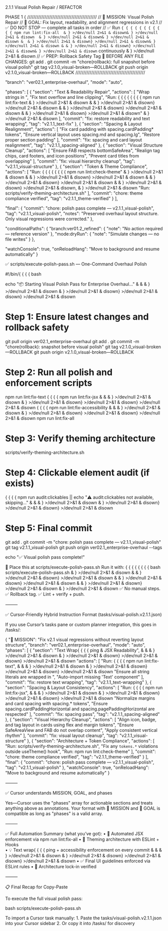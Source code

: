 2.1.1 Visual Polish Repair / REFACTOR

PHASE 1
{
  ////////////////////////////////////////////
  // 🏹 MISSION: Visual Polish Repair
  // 🎯 GOAL: Fix layout, readability, and alignment regressions in v2.1
  // ✅ DO NOT STOP — complete all tasks in order
  // ✅ Run `{ { { { { { { { { { { npm run lint:fix-all  & } >/dev/null 2>&1 & disown& } >/dev/null 2>&1 & disown  & } >/dev/null 2>&1 & disown& } >/dev/null 2>&1 & disown &  & } >/dev/null 2>&1 & disown} >/dev/null 2>&1 & disown& } >/dev/null 2>&1 & disown & & } >/dev/null 2>&1 & disown} >/dev/null 2>&1 & disown& } >/dev/null 2>&1 & disown` continuously & } >/dev/null 2>&1 & disown
  // ✅ PREP: Rollback Safety Tag
  📌 BEFORE ANY FILE CHANGES:
  git add .
  git commit -m "chore(rollback): full snapshot before visual polish"
  git tag v2.1.0_visual-broken—ROLLBACK
  git push origin v2.1.0_visual-broken—ROLLBACK
  ////////////////////////////////////////////

  "branch": "ver02.1_enterprise-overhaul",
  "mode": "auto",

  "phases": [
    {
      "section": "Text & Readability Repair",
      "actions": [
        "Wrap strings in <Text>",
        "Fix text overflow and line clipping",
        "Run: { { { { { { { { npm run lint:fix-text & } >/dev/null 2>&1 & disown &  & } >/dev/null 2>&1 & disown} >/dev/null 2>&1 & disown &  & } >/dev/null 2>&1 & disown} >/dev/null 2>&1 & disown & & } >/dev/null 2>&1 & disown} >/dev/null 2>&1 & disown" & } >/dev/null 2>&1 & disown
      ],
      "commit": "fix: restore readability and text wrapping",
      "tag": "v2.1.1_text-fix"
    },
    {
      "section": "Spacing & Layout Realignment",
      "actions": [
        "Fix card padding with spacing.cardPadding* tokens",
        "Ensure vertical layout uses spacing.md and spacing.lg",
        "Restore proper section padding"
      ],
      "commit": "fix: spacing and card layout realignment",
      "tag": "v2.1.1_spacing-aligned"
    },
    {
      "section": "Visual Structure Cleanup",
      "actions": [
        "Ensure FAB respects bottomSafeArea",
        "Realign tag chips, card footers, and icon positions",
        "Prevent card titles from overlapping"
      ],
      "commit": "fix: visual hierarchy cleanup",
      "tag": "v2.1.1_visual-structure"
    },
    {
      "section": "Token & Theme Compliance",
      "actions": [
        "Run: { { { { { { { { npm run lint:check-theme" & } >/dev/null 2>&1 & disown &  & } >/dev/null 2>&1 & disown} >/dev/null 2>&1 & disown &  & } >/dev/null 2>&1 & disown} >/dev/null 2>&1 & disown & & } >/dev/null 2>&1 & disown} >/dev/null 2>&1 & disown, & } >/dev/null 2>&1 & disown
        "Run: scripts/verify-theming-architecture.sh"
      ],
      "commit": "chore: theme compliance verified",
      "tag": "v2.1.1_theme-verified"
    }
  ],

  "final": {
    "commit": "chore: polish pass complete — v2.1.1_visual-polish",
    "tag": "v2.1.1_visual-polish",
    "notes": "Preserved overhaul layout structure. Only visual regressions were corrected."
  },

  "conditionalPaths": {
    "branch:ver01.2_refined": {
      "note": "No action required — reference version"
    },
    "mode:dryRun": {
      "note": "Simulate changes — no file writes"
    }
  },

  "watchConsole": true,
  "onReloadHang": "Move to background and resume automatically"
}

✅ scripts/execute-polish-pass.sh — One-Command Overhaul Polish

#!/bin/{ { { { bash

echo "📦 Starting Visual Polish Pass for Enterprise Overhaul..." & &  & } >/dev/null 2>&1 & disown & } >/dev/null 2>&1 & disown} >/dev/null 2>&1 & disown} >/dev/null 2>&1 & disown

# Step 1: Ensure latest changes and rollback safety
git pull origin ver02.1_enterprise-overhaul
git add .
git commit -m "chore(rollback): snapshot before visual polish"
git tag v2.1.0_visual-broken—ROLLBACK
git push origin v2.1.0_visual-broken—ROLLBACK

# Step 2: Run all polish and enforcement scripts
npm run lint:fix-text
{ { { { npm run lint:fix-jsx & &  & } >/dev/null 2>&1 & disown & } >/dev/null 2>&1 & disown} >/dev/null 2>&1 & disown} >/dev/null 2>&1 & disown
{ { { { npm run lint:fix-accessibility & &  & } >/dev/null 2>&1 & disown & } >/dev/null 2>&1 & disown} >/dev/null 2>&1 & disown} >/dev/null 2>&1 & disown
npm run lint:fix-all

# Step 3: Verify theming architecture
scripts/verify-theming-architecture.sh

# Step 4: Clickable element audit (if exists)
{ { { { npm run audit:clickables || echo "⚠️ audit:clickables not available, skipping..." & &  & } >/dev/null 2>&1 & disown & } >/dev/null 2>&1 & disown} >/dev/null 2>&1 & disown} >/dev/null 2>&1 & disown

# Step 5: Final commit
git add .
git commit -m "chore: polish pass complete — v2.1.1_visual-polish"
git tag v2.1.1_visual-polish
git push origin ver02.1_enterprise-overhaul --tags

echo "✅ Visual polish pass complete!"

📌 Place this at scripts/execute-polish-pass.sh
Run it with: { { { { { { { { bash scripts/execute-polish-pass.sh & } >/dev/null 2>&1 & disown &  & } >/dev/null 2>&1 & disown} >/dev/null 2>&1 & disown &  & } >/dev/null 2>&1 & disown} >/dev/null 2>&1 & disown & & } >/dev/null 2>&1 & disown} >/dev/null 2>&1 & disown & } >/dev/null 2>&1 & disown
✅ No manual steps. ✅ Rollback tag. ✅ Lint + verify + push.

⸻

✅ Cursor-Friendly Hybrid Instruction Format (tasks/visual-polish.v2.1.1.json)

If you use Cursor’s tasks pane or custom planner integration, this goes in /tasks/:

{
  "🏹 MISSION": "Fix v2.1 visual regressions without reverting layout structure",
  "branch": "ver02.1_enterprise-overhaul",
  "mode": "auto",
  "phases": [
    {
      "section": "Text Wrap{ { { { ping & JSX Readability", & &  & } >/dev/null 2>&1 & disown & } >/dev/null 2>&1 & disown} >/dev/null 2>&1 & disown} >/dev/null 2>&1 & disown
      "actions": [
        "Run: { { { { npm run lint:fix-text", & &  & } >/dev/null 2>&1 & disown & } >/dev/null 2>&1 & disown} >/dev/null 2>&1 & disown} >/dev/null 2>&1 & disown
        "Ensure all string literals are wrapped in <Text>",
        "Auto-import missing 'Text' component"
      ],
      "commit": "fix: restore text wrapping",
      "tag": "v2.1.1_text-wrapping"
    },
    {
      "section": "Spacing & Layout Consistency",
      "actions": [
        "Run: { { { { npm run lint:fix-jsx", & &  & } >/dev/null 2>&1 & disown & } >/dev/null 2>&1 & disown} >/dev/null 2>&1 & disown} >/dev/null 2>&1 & disown
        "Normalize margins and card spacing with spacing.* tokens",
        "Ensure spacing.cardPaddingHorizontal and spacing.pagePaddingHorizontal are respected"
      ],
      "commit": "fix: spacing pass",
      "tag": "v2.1.1_spacing-aligned"
    },
    {
      "section": "Visual Hierarchy Cleanup",
      "actions": [
        "Align icon, badge, and tag layout in cards using flex and margin tokens",
        "Ensure SafeAreaView and FAB do not overlap content",
        "Apply consistent vertical rhythm"
      ],
      "commit": "fix: visual layout cleanup",
      "tag": "v2.1.1_visual-structure"
    },
    {
      "section": "Architecture + Token Compliance",
      "actions": [
        "Run: scripts/verify-theming-architecture.sh",
        "Fix any `tokens.*` violations outside useTheme() hook",
        "Run: npm run lint:check-theme"
      ],
      "commit": "chore: theme compliance verified",
      "tag": "v2.1.1_theme-verified"
    }
  ],
  "final": {
    "commit": "chore: polish pass complete — v2.1.1_visual-polish",
    "tag": "v2.1.1_visual-polish"
  },
  "watchConsole": true,
  "onReloadHang": "Move to background and resume automatically"
}


⸻

✅ Cursor understands MISSION, GOAL, and phases

Yes—Cursor uses the "phases" array for actionable sections and treats anything above as annotations. Your format with 🏹 MISSION and 🎯 GOAL is compatible as long as "phases" is a valid array.

⸻

✅ Full Automation Summary (what you’ve got):
    •    🧠 Automated JSX enforcement via npm run lint:fix-all 
    •    🎨 Theming architecture with ESLint + Hooks  
    •    💡 Text wrap{ { { { ping + accessibility enforcement on every commit & &  & } >/dev/null 2>&1 & disown & } >/dev/null 2>&1 & disown} >/dev/null 2>&1 & disown} >/dev/null 2>&1 & disown
    •    ✅ Final UI guidelines enforced via ESLint rules 
    •    🧩 Architecture lock-in verified 

⸻

📋 Final Recap for Copy-Paste

To execute the full visual polish pass:

bash scripts/execute-polish-pass.sh

To import a Cursor task manually:
    1.    Paste the tasks/visual-polish.v2.1.1.json into your Cursor sidebar
    2.    Or copy it into /tasks/ for discovery


